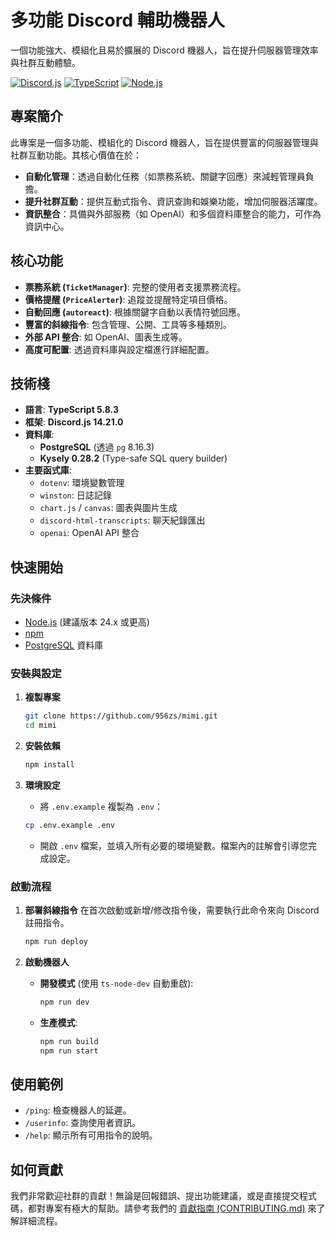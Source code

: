 #  多功能 Discord 輔助機器人

一個功能強大、模組化且易於擴展的 Discord 機器人，旨在提升伺服器管理效率與社群互動體驗。

[![Discord.js](https://img.shields.io/badge/Discord.js-v14.21.0-7289DA?logo=discord&logoColor=white)](https://discord.js.org/)
[![TypeScript](https://img.shields.io/badge/TypeScript-v5.9.0-3178C6?logo=typescript&logoColor=white)](https://www.typescriptlang.org/)
[![Node.js](https://img.shields.io/badge/Node.js-≥24.0.0-339933?logo=nodedotjs&logoColor=white)](https://nodejs.org/)

## 專案簡介

此專案是一個多功能、模組化的 Discord 機器人，旨在提供豐富的伺服器管理與社群互動功能。其核心價值在於：

*   **自動化管理**：透過自動化任務（如票務系統、關鍵字回應）來減輕管理員負擔。
*   **提升社群互動**：提供互動式指令、資訊查詢和娛樂功能，增加伺服器活躍度。
*   **資訊整合**：具備與外部服務（如 OpenAI）和多個資料庫整合的能力，可作為資訊中心。

## 核心功能

*   **票務系統 (`TicketManager`)**: 完整的使用者支援票務流程。
*   **價格提醒 (`PriceAlerter`)**: 追蹤並提醒特定項目價格。
*   **自動回應 (`autoreact`)**: 根據關鍵字自動以表情符號回應。
*   **豐富的斜線指令**: 包含管理、公開、工具等多種類別。
*   **外部 API 整合**: 如 OpenAI、圖表生成等。
*   **高度可配置**: 透過資料庫與設定檔進行詳細配置。

## 技術棧

*   **語言**: **TypeScript 5.8.3**
*   **框架**: **Discord.js 14.21.0**
*   **資料庫**:
    *   **PostgreSQL** (透過 `pg` 8.16.3)
    *   **Kysely 0.28.2** (Type-safe SQL query builder)
*   **主要函式庫**:
    *   `dotenv`: 環境變數管理
    *   `winston`: 日誌記錄
    *   `chart.js` / `canvas`: 圖表與圖片生成
    *   `discord-html-transcripts`: 聊天紀錄匯出
    *   `openai`: OpenAI API 整合

## 快速開始

### 先決條件

*   [Node.js](https://nodejs.org/) (建議版本 24.x 或更高)
*   [npm](https://www.npmjs.com/)
*   [PostgreSQL](https://www.postgresql.org/) 資料庫

### 安裝與設定

1.  **複製專案**
    ```bash
    git clone https://github.com/956zs/mimi.git
    cd mimi
    ```

2.  **安裝依賴**
    ```bash
    npm install
    ```

3.  **環境設定**
    *   將 `.env.example` 複製為 `.env`：
      ```bash
      cp .env.example .env
      ```
    *   開啟 `.env` 檔案，並填入所有必要的環境變數。檔案內的註解會引導您完成設定。

### 啟動流程

1.  **部署斜線指令**
    在首次啟動或新增/修改指令後，需要執行此命令來向 Discord 註冊指令。
    ```bash
    npm run deploy
    ```

2.  **啟動機器人**
    *   **開發模式** (使用 `ts-node-dev` 自動重啟):
        ```bash
        npm run dev
        ```
    *   **生產模式**:
        ```bash
        npm run build
        npm run start
        ```

## 使用範例

*   `/ping`: 檢查機器人的延遲。
*   `/userinfo`: 查詢使用者資訊。
*   `/help`: 顯示所有可用指令的說明。

## 如何貢獻

我們非常歡迎社群的貢獻！無論是回報錯誤、提出功能建議，或是直接提交程式碼，都對專案有極大的幫助。請參考我們的 [貢獻指南 (CONTRIBUTING.md)](CONTRIBUTING.md) 來了解詳細流程。

